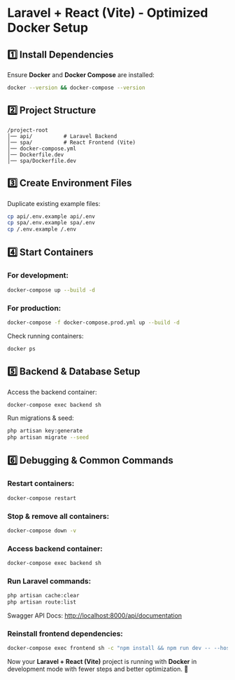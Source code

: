 # Laravel + React (Vite) - Optimized Docker Setup

## 1️⃣ Install Dependencies

Ensure **Docker** and **Docker Compose** are installed:

```sh
docker --version && docker-compose --version
```

## 2️⃣ Project Structure

```
/project-root
│── api/          # Laravel Backend
│── spa/          # React Frontend (Vite)
│── docker-compose.yml
│── Dockerfile.dev
│── spa/Dockerfile.dev
```

## 3️⃣ Create Environment Files

Duplicate existing example files:

```sh
cp api/.env.example api/.env
cp spa/.env.example spa/.env
cp /.env.example /.env
```

## 4️⃣ Start Containers

### For development:

```sh
docker-compose up --build -d
```

### For production:

```sh
docker-compose -f docker-compose.prod.yml up --build -d
```

Check running containers:

```sh
docker ps
```

## 5️⃣ Backend & Database Setup

Access the backend container:

```sh
docker-compose exec backend sh
```

Run migrations & seed:

```sh
php artisan key:generate
php artisan migrate --seed
```

## 6️⃣ Debugging & Common Commands

### Restart containers:

```sh
docker-compose restart
```

### Stop & remove all containers:

```sh
docker-compose down -v
```

### Access backend container:

```sh
docker-compose exec backend sh
```

### Run Laravel commands:

```sh
php artisan cache:clear
php artisan route:list
```

Swagger API Docs: [http://localhost:8000/api/documentation](http://localhost:8000/api/documentation)

### Reinstall frontend dependencies:

```sh
docker-compose exec frontend sh -c "npm install && npm run dev -- --host"
```

Now your **Laravel + React (Vite)** project is running with **Docker** in development mode with fewer steps and better optimization. 🚀
